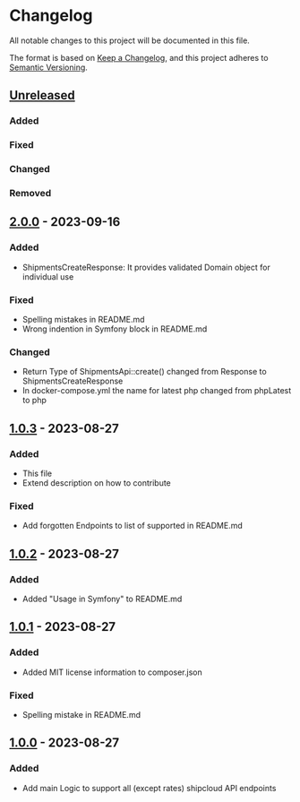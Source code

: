 # Changelog

All notable changes to this project will be documented in this file.

The format is based on [Keep a Changelog](https://keepachangelog.com/en/1.1.0/),
and this project adheres to [Semantic Versioning](https://semver.org/spec/v2.0.0.html).

## [Unreleased]

### Added
### Fixed
### Changed
### Removed

## [2.0.0] - 2023-09-16

### Added
- ShipmentsCreateResponse: It provides validated Domain object for individual use 
### Fixed
- Spelling mistakes in README.md
- Wrong indention in Symfony block in README.md
### Changed
- Return Type of ShipmentsApi::create() changed from Response to ShipmentsCreateResponse
- In docker-compose.yml the name for latest php changed from phpLatest to php


## [1.0.3] - 2023-08-27

### Added
- This file
- Extend description on how to contribute

### Fixed
- Add forgotten Endpoints to list of supported in README.md


## [1.0.2] - 2023-08-27

### Added
- Added "Usage in Symfony" to README.md


## [1.0.1] - 2023-08-27

### Added
- Added MIT license information to composer.json

### Fixed
- Spelling mistake in README.md


## [1.0.0] - 2023-08-27

### Added
- Add main Logic to support all (except rates) shipcloud API endpoints

[unreleased]: https://github.com/DjThossi/shipcloud-sdk/compare/2.0.0...HEAD
[2.0.0]: https://github.com/DjThossi/shipcloud-sdk/compare/1.0.3...2.0.0
[1.0.3]: https://github.com/DjThossi/shipcloud-sdk/compare/1.0.2...1.0.3
[1.0.2]: https://github.com/DjThossi/shipcloud-sdk/compare/1.0.1...1.0.2
[1.0.1]: https://github.com/DjThossi/shipcloud-sdk/compare/1.0.0...1.0.1
[1.0.0]: https://github.com/DjThossi/shipcloud-sdk/releases/tag/1.0.0
